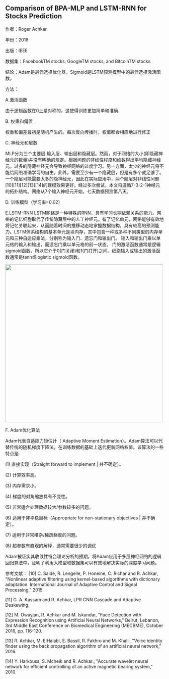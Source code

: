 ## Comparison of BPA-MLP and LSTM-RNN for Stocks Prediction

作者：Roger Achkar

年份：2018

出版：IEEE

数据集：FacebookTM stocks, GoogleTM stocks, and BitcoinTM stocks

结论：Adam是最佳选择优化器，Sigmoid是LSTM预测模型中的最佳选择激活函数。

方法：

A.激活函数

由于逻辑函数在0上是对称的，这使得训练更加简单和准确.

B. 权重和偏置

权重和偏差最初是随机产生的。每次反向传播时，权值都会相应地进行修正

C. 神经元和层数

MLP分为三个主要层:输入层、输出层和隐藏层。然而，对于网络的大小(即隐藏神经元的数量)并没有明确的规定。根据问题的非线性程度和维数得出平均隐藏神经元。过多的隐藏神经元会导致神经网络的过度学习。另一方面，太少的神经元将不能给网络准确学习的自由。此外，需要至少有一个隐藏层，但是有多个就足够了。一个隐层可能需要太多的隐神经元，因此在实际应用中，两个隐层对非线性问题[10][11][12][13][14]的建模效果更好。经过多次尝试，本文将遵循7-3-2-1神经元的拓扑结构。网络从7个输入神经元开始，七天数据预测第八天。

D. 训练模型（学习率=0.02）

E.LSTM-RNN
LSTM网络是一种特殊的RNN，具有学习长期依赖关系的能力。网络的记忆细胞取代了传统隐藏层中的人工神经元。有了记忆单元，网络能够有效地将记忆关联起来，从而随着时间的推移动态地掌握数据结构，具有较高的预测能力。LSTM体系结构的基本单元是块内存，其中包含一种或多种不同类型的内存单元和三种自适应乘法，分别称为输入门、遗忘门和输出门。
输入和输出门乘以单元格的输入和输出，而遗忘门乘以单元格的前一状态。
门的激活函数通常是逻辑sigmoid函数，所以它介于0(门关闭)和1(门打开)之间。细胞输入或输出的激活函数通常是tanh或logistic sigmoid函数。

<img src="https://github.com/jm199504/Paper-Notes/blob/master/Financial-Time-Series-Prediction/Comparison%20of%20BPA-MLP%20and%20LSTM-RNN%20for%20Stocks%20Prediction/images/1.png" width="500">

F. Adam优化算法

Adam代表自适应力矩估计（ Adaptive Moment Estimation）。Adam算法可以代替传统的随机梯度下降法，在训练数据的基础上迭代更新网络权值。该算法的一些特点是:

(1) 直接实现（Straight forward to implement | 并不确定）。

(2) 计算效率高。

(3) 内存需求小。

(4) 梯度的对角缩放具有不变性。

(5) 非常适合处理数据较大/参数较多的问题。

(6) 适用于非平稳目标（Appropriate for non-stationary objectives | 并不确定）。

(7) 适用于非常嘈杂/稀疏梯度的问题。

(8) 超参数有直观的解释，通常需要很少的调优

Adam被证实其收敛性符合理论分析的预期，将Adam应用于多层神经网络的逻辑回归算法中，证明了利用大模型和数据集可以有效地解决实际的深度学习问题。

参考文献：
[10] C. Saide, R. Lengelle, P. Honeine, C. Richar and R. Achkar, "Nonlinear adaptive filtering using kernel-based algorithms with dictionary adaptation. International Journal of Adaptive Control and Signal Processing," 2015.

[11] G. A. Kassam and R. Achkar, LPR CNN Cascade and Adaptive Deskewing.

[12] M. Owayjan, R. Achkar and M. Iskandar, "Face Detection with Expression Recognition using Artificial Neural Networks," Beirut, Lebanon, 3rd Middle East Conference on Biomedical Engineering (MECBME), October 2016, pp. 116-120. 

[13] R. Achkar, M. ElHalabi, E. Bassil, R. Fakhro and M. Khalil, "Voice identity finder using the back propagation algorithm of an artificial neural network," 2016. 

[14] Y. Harkouss, S. Mcheik and R. Achkar., "Accurate wavelet neural network for efficient controlling of an active magnetic bearing system," 2010. 
